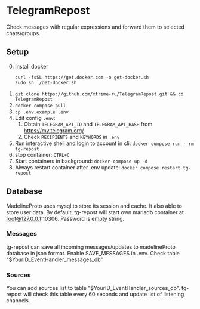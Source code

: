 # TelegramRepost

Check messages with regular expressions and forward them to selected chats/groups.

## Setup
0. Install docker
   ```shell
   curl -fsSL https://get.docker.com -o get-docker.sh
   sudo sh ./get-docker.sh
   ```
1. `git clone https://github.com/xtrime-ru/TelegramRepost.git && cd TelegramRepost`
2. `docker compose pull`
3. `cp .env.example .env`
4. Edit config `.env`:
   1. Obtain `TELEGRAM_API_ID` and `TELEGRAM_API_HASH` from https://my.telegram.org/
   2. Check `RECIPIENTS` and `KEYWORDS` in `.env`
5. Run interactive shell and login to account in cli: `docker compose run --rm tg-repost`
6. stop container: `CTRL+C`
7. Start containers in background: `docker compose up -d`
8. Always restart container after .env update: `docker compose restart tg-repost`

## Database
MadelineProto uses mysql to store its session and cache. It also able to store user data.
By default, tg-repost will start own mariadb container at root@127.0.0.1:10306. Password is empty string.

### Messages
tg-repost can save all incoming messages/updates to madelineProto database in json format.
Enable SAVE_MESSAGES in .env. 
Check table "$YourID_EventHandler_messages_db"
### Sources
You can add sources list to table "$YourID_EventHandler_sources_db". 
tg-repost will check this table every 60 seconds and update list of listening channels.
